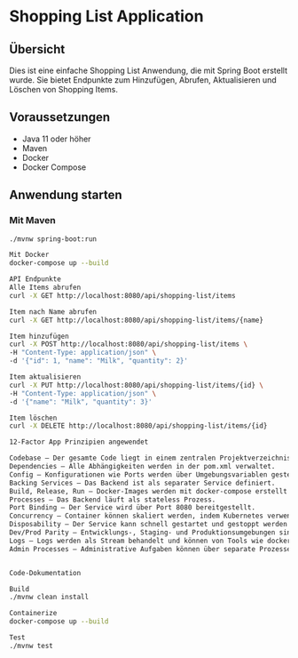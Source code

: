 # Shopping List Application

## Übersicht

Dies ist eine einfache Shopping List Anwendung, die mit Spring Boot erstellt wurde. Sie bietet Endpunkte zum Hinzufügen, Abrufen, Aktualisieren und Löschen von Shopping Items.

## Voraussetzungen

- Java 11 oder höher
- Maven
- Docker
- Docker Compose

## Anwendung starten

### Mit Maven

```sh
./mvnw spring-boot:run

Mit Docker
docker-compose up --build

API Endpunkte
Alle Items abrufen
curl -X GET http://localhost:8080/api/shopping-list/items

Item nach Name abrufen
curl -X GET http://localhost:8080/api/shopping-list/items/{name}

Item hinzufügen
curl -X POST http://localhost:8080/api/shopping-list/items \
-H "Content-Type: application/json" \
-d '{"id": 1, "name": "Milk", "quantity": 2}'

Item aktualisieren
curl -X PUT http://localhost:8080/api/shopping-list/items/{id} \
-H "Content-Type: application/json" \
-d '{"name": "Milk", "quantity": 3}'

Item löschen
curl -X DELETE http://localhost:8080/api/shopping-list/items/{id}

12-Factor App Prinzipien angewendet

Codebase – Der gesamte Code liegt in einem zentralen Projektverzeichnis.
Dependencies – Alle Abhängigkeiten werden in der pom.xml verwaltet.
Config – Konfigurationen wie Ports werden über Umgebungsvariablen gesteuert.
Backing Services – Das Backend ist als separater Service definiert.
Build, Release, Run – Docker-Images werden mit docker-compose erstellt und ausgeführt.
Processes – Das Backend läuft als stateless Prozess.
Port Binding – Der Service wird über Port 8080 bereitgestellt.
Concurrency – Container können skaliert werden, indem Kubernetes verwendet wird.
Disposability – Der Service kann schnell gestartet und gestoppt werden.
Dev/Prod Parity – Entwicklungs-, Staging- und Produktionsumgebungen sind so ähnlich wie möglich.
Logs – Logs werden als Stream behandelt und können von Tools wie docker logs abgerufen werden.
Admin Processes – Administrative Aufgaben können über separate Prozesse ausgeführt werden.


Code-Dokumentation

Build
./mvnw clean install

Containerize
docker-compose up --build

Test
./mvnw test